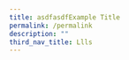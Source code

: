 ```yaml
---
title: asdfasdfExample Title
permalink: /permalink
description: ""
third_nav_title: Llls
---
```




